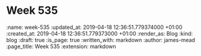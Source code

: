 Week 535
========

<!-- add content here -->

:name: week-535
:updated_at: 2019-04-18 12:36:51.779374000 +01:00
:created_at: 2019-04-18 12:36:51.779373000 +01:00
:render_as: Blog
:kind: blog
:draft: true
:is_page: true
:written_with: markdown
:author: james-mead
:page_title: Week 535
:extension: markdown
